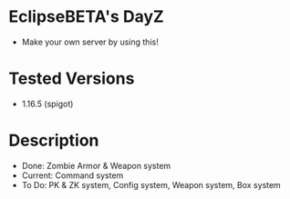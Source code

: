 # EclipseBETA's DayZ
  - Make your own server by using this!
# Tested Versions
  - 1.16.5 (spigot)
# Description
  - Done: Zombie Armor & Weapon system
  - Current: Command system
  - To Do: PK & ZK system, Config system, Weapon system, Box system
